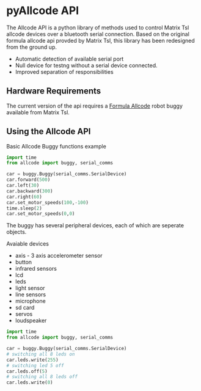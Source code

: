 # pyAllcode API

The Allcode API is a python library of methods used to control Matrix Tsl allcode devices over a bluetooth serial connection. Based on the original formula allcode api provded by Matrix Tsl, this library has been redesigned from the ground up.

* Automatic detection of available serial port
* Null device for testng without a serial device connected.
* Improved separation of responsibilities

## Hardware Requirements

The current version of the api requires a [Formula Allcode](https://www.matrixtsl.com/allcode/formula/) robot buggy available from Matrix Tsl.

## Using the Allcode API

Basic Allcode Buggy functions example

```Python
import time
from allcode import buggy, serial_comms

car = buggy.Buggy(serial_comms.SerialDevice)
car.forward(500)
car.left(30)
car.backward(300)
car.right(60)
car.set_motor_speeds(100,-100)
time.sleep(2)
car.set_motor_speeds(0,0)
```

The buggy has several peripheral devices, each of which are seperate objects.

Avaiable devices

* axis - 3 axis accelerometer sensor
* button
* infrared sensors
* lcd
* leds
* light sensor
* line sensors
* microphone
* sd card
* servos
* loudspeaker

```Python
import time
from allcode import buggy, serial_comms

car = buggy.Buggy(serial_comms.SerialDevice)
# switching all 8 leds on
car.leds.write(255)
# switching led 5 off
car.leds.off(5)
# switching all 8 leds off
car.leds.write(0)
```
